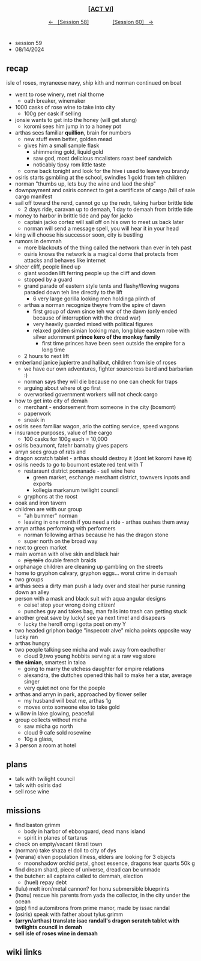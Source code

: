 
<div align="center">
  <h3 align="center"><a href="https://github.com/h-griffin/dnd-notes/blob/main/grimmhaus/act-VI" >[ACT VI]</a></h3>
  <p align="center">
    <a href="https://github.com/h-griffin/dnd-notes/blob/main/grimmhaus/act-VI/24-08-07.md" >&larr; &nbsp; [Session 58]</a>
    &nbsp;&nbsp;&nbsp;&nbsp;&nbsp;&nbsp;&nbsp;&nbsp;&nbsp;&nbsp;&nbsp;&nbsp;&nbsp;&nbsp;
    <a href="https://github.com/h-griffin/dnd-notes/blob/main/grimmhaus/act-VI/24-08-21.md" >[Session 60] &nbsp; &rarr;</a>
  </p>
</div>

#
- session 59
- 08/14/2024

## recap
isle of roses, myraneese navy, ship kith and norman continued on boat
- went to rose winery, met nial thorne
    - oath breaker, winemaker
- 1000 casks of rose wine to take into city
    - 100g per cask if selling
- jonsie wants to get into the honey (will get stung)
    - koromi sees him jump in to a honey pot
- arthas sees familiar **quillion**, brain for numbers
    - new stuff even better, golden mead
    - gives him a small sample flask
        - shimmering gold, liquid gold
        - saw god, most delicious mcalisters roast beef sandwich
        - noticably tipsy rom little taste
    - come back tonight and look for the hive i used to leave you brandy
- osiris starts gsmbling at the school, swindles 1 gold from teh children
- norman "thumbs up, lets buy the wine and laod the ship"
- downpayment and osiris connect to get a certificate of cargo /bill of sale cargo manifest
- sail off toward the rend, cannot go up the redn, taking harbor brittle tide
    - 2 days ride, caravan up to demaah, 1 day to demaah from brittle tide
- money to harbor in brittle tide and pay for jacko
    - captain jacko cortez will sail off on his own to meet us back later
    - norman will send a message spell, you will hear it in your head
- king will choose his successor soon, city is bustling
- rumors in demmah
    - more blackouts of the thing called the network than ever in teh past
    - osiris knows the network is a magical dome that protects from attacks and behaves like internet
- sheer cliff, people lined up
    - giant wooden lift ferring people up the cliff and down
    - stopped by a guard
    - grand parade of eastern style tents and flashy/flowing wagons paraded down teh line directly to the lift
        - 6 very large gorilla looking men holdinga plinth of
    - arthas a norman recognize theyre from the spire of dawn
        - first group of dawn since teh war of the dawn (only ended because of interruption with the dread war)
        - very heavily guarded mixed with political figures
        - relaxed golden simian looking man, long blue eastern robe with silver adornment **prince kero of the monkey family**
            - first time princes have been seen outside the empire for a long time
    - 2 hours to next lift
- emberland janice jupiertre and halibut, children from isle of roses
    - we have our own adventures, fighter sourcoress bard and barbarian :)
    - norman says they will die because no one can check for traps
    - arguing about where ot go first
    - overworked government workers will not check cargo
- how to get into city of demah
    - merchant - endorsement from someone in the city (bosmont)
    - paperwork
    - sneak in
- osiris sees familiar wagon, ario the cotting service, speed wagons
- insurance purposes, value of the cargo
    - 100 casks for 100g each = 10,000
- osiris beaumont, fatehr barnaby gives papers
- arryn sees group of rats and
- dragon scratch tablet - arthas should destroy it (dont let koromi have it)
- osiris needs to go to boumont estate red tent with T
    - restaraunt district pomanade - sell wine here
        - green market, eschange merchant district, townvers inpots and exports
        - kollegia markanum twilight council
    - gryphons at the roost
- ooak and iron tavern
- children are with our group
    - "ah bummer" norman
    - leaving in one month if you need a ride - arthas oushes them away
- arryn arthas performing with performers
    - norman following arthas because he has the dragon stone
    - super north on the broad way
- next to green market
- main woman with olive skin and black hair
    - ~~pig tails~~ double french braids
- orphanage children are cleaning up gambling on the streets
- home to gryphon calvary, gryphon eggs... worst crime in demaah
- two groups
- arthas sees a dirty man push a lady over and steal her purse running down an alley
- person with a mask and black suit with aqua angular designs
    - ceise! stop your wrong doing citizen!
    - punches guy and takes bag, man falls into trash can getting stuck
- another great save by lucky! see ya next time! and disapears
    - lucky the hero!! omg i gotta post on my Y
- two headed griphon badge "inspecotr alve" micha points opposite way lucky ran
- arthas hungry
- two people talking see micha and walk away from eachother
    - cloud 9,two young hobbits serving at a raw veg store
- **the simian**, smartest in taloa
    - going to marry the utchess daughter for empire relations
    - alexandra, the duttches opened this hall to make her a star, average singer
    - very quiet not one for the poeple
- arthas and arryn in park, approached by flower seller
    - my husband will beat me, arthas 1g
    - moves onto someone else to take gold
- willow in lake glowing, peaceful
- group collects without micha
    - saw micha go north
    - cloud 9 cafe sold rosewine
    - 10g a glass,
- 3 person a room at hotel

## plans
- talk with twilight council
- talk with osiris dad
- sell rose wine

## missions
- find baston grimm
    - body in harbor of ebbonguard, dead mans island
    - spirit in planes of tartarus
- check on empty/vacant tikrati town
- (norman) take shaza el doll to city of dys
- (verana) elven population illness, elders are looking for 3 objects
    - moonshadow orchid petal, ghost essence, dragons tear quarts 50k g
- find dream shard, piece of universe, dread can be unmade
- the butcher: all captains called to demmah, election
    - (huel) repay debt
- (lulu) melt iron/metal cannon? for honu submersible blueprints
- (honu) rescue his parents from yada the collector, in the city under the ocean
- (pip) find automitrons from prime manor, made by issac randal
- (osiris) speak with father about tylus grimm
- **(arryn/arthas) translate isac randall's dragon scratch tablet with twilights council in demah**
- **sell isle of roses wine in demaah**

## wiki links
